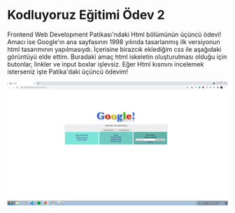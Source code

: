 # Kodluyoruz Eğitimi Ödev 2
Frontend Web Development Patikası'ndaki Html bölümünün üçüncü ödevi!
Amacı ise Google'ın ana sayfasının 1998 yılında tasarlanmış ilk versiyonun html tasarımının yapılmasıydı. İçerisine birazcık eklediğim css ile aşağıdaki görüntüyü elde ettim. Buradaki amaç html iskeletin oluşturulması olduğu için butonlar, linkler ve input boxlar işlevsiz. Eğer Html kısmını incelemek isterseniz işte Patika'daki üçüncü ödevim!

![ödev3](https://github.com/melikekozan/PatikaDevEgitim/blob/main/img/odev3.png)